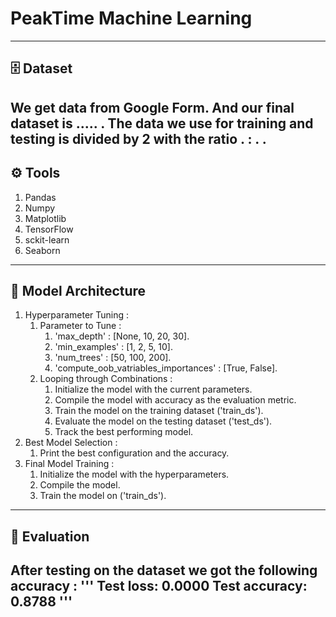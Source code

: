# PeakTime Machine Learning #
---
## 🗄️ Dataset ##
We get data from Google Form. And our final dataset is ..... . The data we use for training and testing is divided by 2 with the ratio . : . .
---
## ⚙️ Tools ##
1. Pandas
2. Numpy
3. Matplotlib
4. TensorFlow
5. sckit-learn
6. Seaborn
---
## 🏢 Model Architecture ##
1. Hyperparameter Tuning :
   1. Parameter to Tune :
      1. 'max_depth' : [None, 10, 20, 30].
      2. 'min_examples' : [1, 2, 5, 10].
      3. 'num_trees' : [50, 100, 200].
      4. 'compute_oob_vatriables_importances' : [True, False].
   2. Looping through Combinations :
      1. Initialize the model with the current parameters.
      2. Compile the model with accuracy as the evaluation metric.
      3. Train the model on the training dataset ('train_ds').
      4. Evaluate the model on the testing dataset ('test_ds').
      5. Track the best performing model.
2. Best Model Selection :
   1. Print the best configuration and the accuracy.
3. Final Model Training :
   1. Initialize the model with the hyperparameters.
   2. Compile the model.
   3. Train the model on ('train_ds').
---
## 📑 Evaluation
After testing on the dataset we got the following accuracy :
'''
Test loss: 0.0000
Test accuracy: 0.8788
'''
---
